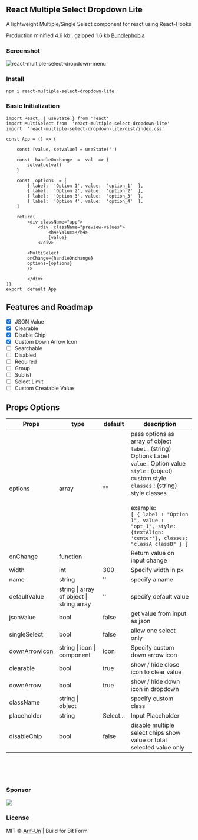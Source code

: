 ## React Multiple Select Dropdown Lite
A lightweight Multiple/Single Select component for react using React-Hooks

Production minified 4.6 kb , gzipped 1.6 kb [Bundlephobia](https://bundlephobia.com/result?p=react-multiple-select-dropdown-lite@1.0.0)

### Screenshot
![react-multiple-select-dropdown-menu](https://github.com/Arif-un/react-multiple-select-dropdown-lite/blob/master/screenshoot/react%20multiple%20select%20dropdown%20menu%20,%20lightweight,%20react%20hooks.gif?raw=true)

### Install

    npm i react-multiple-select-dropdown-lite

### Basic Initialization
```
import React, { useState } from 'react'
import MultiSelect from  'react-multiple-select-dropdown-lite'
import  'react-multiple-select-dropdown-lite/dist/index.css'

const App = () => {

	const [value, setvalue] = useState('')

	const  handleOnchange  =  val  => {
		setvalue(val)
	}

	const  options  = [
		{ label:  'Option 1', value:  'option_1'  },
		{ label:  'Option 2', value:  'option_2'  },
		{ label:  'Option 3', value:  'option_3'  },
		{ label:  'Option 4', value:  'option_4'  },
	]

	return(
		<div className="app">
			<div  className="preview-values">
				<h4>Values</h4>
				{value}
			</div>

		<MultiSelect
		onChange={handleOnchange}
		options={options}
		/>

		</div>
)}
export  default App
```

## Features and Roadmap

- [x] JSON Value <br>
- [x] Clearable <br>
- [x] Disable Chip <br>
- [x] Custom Down Arrow Icon <br>
- [ ] Searchable <br>
- [ ] Disabled <br>
- [ ] Required <br>
- [ ] Group <br>
- [ ] Sublist <br>
- [ ] Select Limit <br>
- [ ] Custom Creatable Value <br>

## Props Options
|Props| type | default | description
|-----|------| ------- | ----------|
| options| array | ""  | pass options as array of object <br> `label` : (string) Options Label <br> `value` : Option value <br> `style` : (object) custom style <br> `classes` : (string) style classes <br> <br> example: <br> `[ { label : "Option 1", value : "opt_1", style: {textAlign: 'center'}, classes: "classA classB" } ]`
|onChange | function | |Return value on input change
| width | int | 300 | Specify width in px
|name| string | '' | specify a name
| defaultValue | string \| array of object \| string array | '' | specify default value
|jsonValue | bool | false | get value from input as json
|singleSelect | bool | false | allow one select only
|downArrowIcon| string \| icon \| component | Icon | Specify custom down arrow icon
|clearable | bool | true | show / hide close icon to clear value
downArrow |bool | true|  show / hide down icon in dropdown
| className | string \| object | | specify custom class
|placeholder | string | Select... | Input Placeholder
|disableChip | bool | false | disable multiple select chips show value or total selected value only   

<br>
<br>
<br>

### Sponsor

[<img src="https://www.bitcode.pro/wp-content/uploads/2019/09/final.svg_-3.png">](https://www.bitcode.pro/)


### License
MIT © [Arif-Un]([https://github.com/arif-un](https://github.com/arif-un)) | Build for Bit Form


